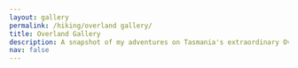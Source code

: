 ```yaml
---
layout: gallery
permalink: /hiking/overland gallery/
title: Overland Gallery
description: A snapshot of my adventures on Tasmania's extraordinary Overland Track. I consider it the most magical place on earth, and I think these photos do justice to that claim. 
nav: false
---
```

